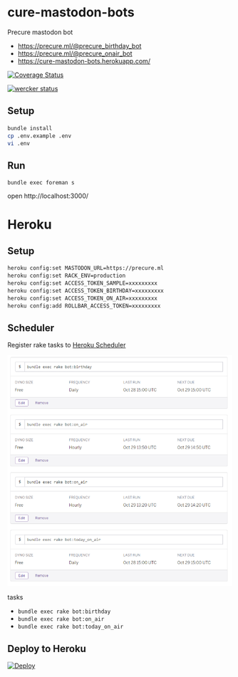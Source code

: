 # cure-mastodon-bots
Precure mastodon bot

* https://precure.ml/@precure_birthday_bot
* https://precure.ml/@precure_onair_bot
* https://cure-mastodon-bots.herokuapp.com/

[![Coverage Status](https://coveralls.io/repos/github/sue445/cure-mastodon-bots/badge.svg?branch=HEAD)](https://coveralls.io/github/sue445/cure-mastodon-bots?branch=HEAD)

[![wercker status](https://app.wercker.com/status/766e3640dce38988ae94a23dd279c71e/m/master "wercker status")](https://app.wercker.com/project/byKey/766e3640dce38988ae94a23dd279c71e)

## Setup
```bash
bundle install
cp .env.example .env
vi .env
```

## Run
```
bundle exec foreman s
```

open http://localhost:3000/

# Heroku
## Setup
```bash
heroku config:set MASTODON_URL=https://precure.ml
heroku config:set RACK_ENV=production
heroku config:set ACCESS_TOKEN_SAMPLE=xxxxxxxxx
heroku config:set ACCESS_TOKEN_BIRTHDAY=xxxxxxxxx
heroku config:set ACCESS_TOKEN_ON_AIR=xxxxxxxxx
heroku config:add ROLLBAR_ACCESS_TOKEN=xxxxxxxxx
```

## Scheduler
Register rake tasks to [Heroku Scheduler](https://addons.heroku.com/scheduler)

![Heroku Scheduler](img/heroku_scheduler.png)

tasks

* `bundle exec rake bot:birthday`
* `bundle exec rake bot:on_air`
* `bundle exec rake bot:today_on_air`

## Deploy to Heroku
[![Deploy](https://www.herokucdn.com/deploy/button.png)](https://heroku.com/deploy)
